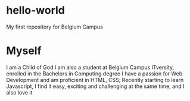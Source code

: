 # hello-world
My first repository for Belgium Campus

# Myself
I am a Child of God
I am also a student at Belgium Campus ITversity, enrolled in the Bachelors in Computing degree
I have a passion for Web Development and am proficient in HTML, CSS; Recently starting to learn Javascript, I find it easy, exciting and challenging at the same time, and I also love it
